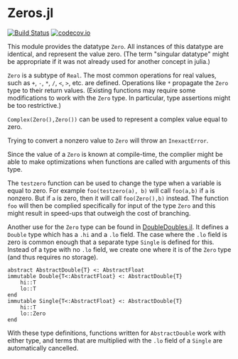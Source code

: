 # Zeros.jl

[![Build Status](https://travis-ci.org/perrutquist/Zeros.jl.svg?branch=master)](https://travis-ci.org/perrutquist/Zeros.jl)
[![codecov.io](http://codecov.io/github/perrutquist/Zeros.jl/coverage.svg?branch=master)](http://codecov.io/github/perrutquist/Zeros.jl?branch=master)

This module provides the datatype `Zero`. All instances of this datatype are identical, and represent the value zero. (The term "singular datatype" might be appropriate if it was not already used for another concept in julia.)

`Zero` is a subtype of `Real`. The most common operations for real values, such as `+`, `-`, `*`, `/`, `<`, `>`, etc. are defined. Operations like `*` propagate the `Zero` type to their return values.
(Existing functions may require some modifications to work with the `Zero` type. In particular, type assertions might be too restrictive.)

`Complex(Zero(),Zero())` can be used to represent a complex value equal to zero.

Trying to convert a nonzero value to `Zero` will throw an `InexactError`.

Since the value of a `Zero` is known at compile-time, the complier might be able to make optimizations when functions are called with arguments of this type.

The `testzero` function can be used to change the type when a variable is equal to zero. For example `foo(testzero(a), b)` will call `foo(a,b)` if `a` is nonzero. But if `a` is zero, then it will call `foo(Zero(),b)` instead. The function `foo` will then be complied specifically for input of the type `Zero` and this might result in speed-ups that outweigh the cost of branching.

Another use for the `Zero` type can be found in [DoubleDoubles.jl](https://github.com/perrutquist/DoubleDoubles.jl).
It defines a `Double` type which has a `.hi` and a `.lo` field. The case where the `.lo` field is zero is common enough that a separate type `Single` is defined for this. Instead of a type with no `.lo` field, we create one where it is of the `Zero` type (and thus requires no storage).
```
abstract AbstractDouble{T} <: AbstractFloat
immutable Double{T<:AbstractFloat} <: AbstractDouble{T}
    hi::T
    lo::T
end
immutable Single{T<:AbstractFloat} <: AbstractDouble{T}
    hi::T
    lo::Zero
end
```
With these type definitions, functions written for `AbstractDouble` work with
either type, and terms that are multiplied with the `.lo` field of a `Single` are automatically cancelled.
